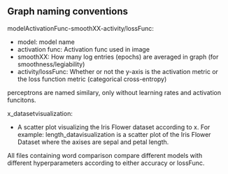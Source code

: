 Graph naming conventions
- 

modelActivationFunc-smoothXX-activity/lossFunc:

* model: model name
* activation func: Activation func used in image
* smoothXX: How many log entries (epochs) are averaged in graph (for smoothness/legiability)
* activity/lossFunc: Whether or not the y-axis is the activation metric or the loss function metric (categorical cross-entropy)

perceptrons are named similary, only without learning rates and activation funcitons. 

x_datasetvisualization:

* A scatter plot visualizing the Iris Flower dataset according to x. For example: length_datavisualization
is a scatter plot of the Iris Flower Dataset where the axises are
sepal and petal length. 


All files containing word comparison compare different models with different hyperparameters
according to either accuracy or lossFunc. 